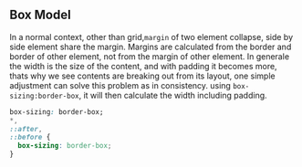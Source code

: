 ## Box Model

In a normal context, other than grid,`margin` of two element collapse, side by side element share the margin. Margins are calculated from the border and border of other element, not from the margin of other element.
In generale the width is the size of the content, and with padding it becomes more, thats why we see contents are breaking out from its layout, one simple adjustment can solve this problem as in consistency. using `box-sizing:border-box`, it will then calculate the width including padding.

```css
box-sizing: border-box;
*,
::after,
::before {
  box-sizing: border-box;
}
```
